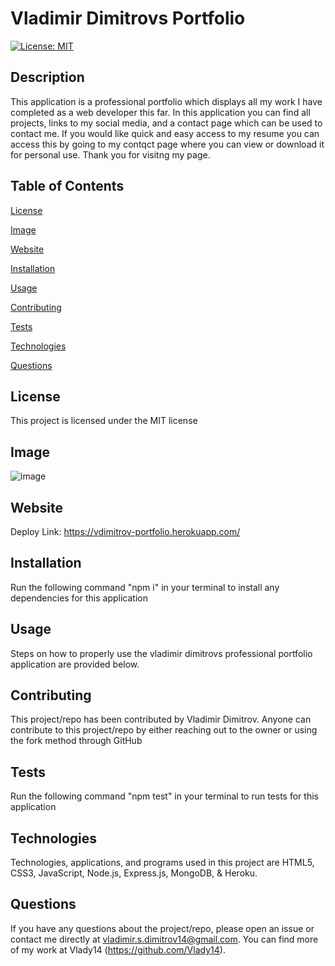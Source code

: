 # Vladimir Dimitrovs Portfolio

[![License: MIT](https://img.shields.io/badge/License-MIT-yellow.svg)](https://opensource.org/licenses/MIT)

## Description

This application is a professional portfolio which displays all my work I have completed as a web developer this far. In this application you can find all projects, links to my social media, and a contact page which can be used to contact me. If you would like quick and easy access to my resume you can access this by going to my contqct page where you can view or download it for personal use. Thank you for visitng my page.

## Table of Contents

[License](#license)

[Image](#image)

[Website](#website)

[Installation](#installation)

[Usage](#usage)

[Contributing](#contributing)

[Tests](#tests)

[Technologies](#technologies)

[Questions](#questions)

## License

This project is licensed under the MIT license

## Image

![image](https://user-images.githubusercontent.com/71519918/103492441-75df7280-4df0-11eb-88dd-e73e1ac60e5b.png)

## Website

Deploy Link: https://vdimitrov-portfolio.herokuapp.com/

## Installation

Run the following command "npm i" in your terminal to install any dependencies for this application

## Usage

Steps on how to properly use the vladimir dimitrovs professional portfolio application are provided below.

## Contributing

This project/repo has been contributed by Vladimir Dimitrov. Anyone can contribute to this project/repo by either reaching out to the owner or using the fork method through GitHub

## Tests

Run the following command "npm test" in your terminal to run tests for this application

## Technologies

Technologies, applications, and programs used in this project are HTML5, CSS3, JavaScript, Node.js, Express.js, MongoDB, & Heroku.

## Questions

If you have any questions about the project/repo, please open an issue or contact me directly at <vladimir.s.dimitrov14@gmail.com>.
You can find more of my work at Vlady14 (https://github.com/Vlady14).